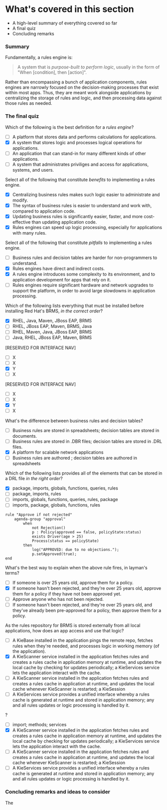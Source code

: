 <!--
{
"name": "part-six-putting-it-all-together",
"version" : "0.1",
"title" : "Part VI: Putting it all together",
"description" : "Wrapping up this path with a summary of the most important concepts, and how they interrelate.",
"homepage" : "https://github.com/outlearn-content/outlearn-modules",
"freshnessDate" : 2015-07-08,
"license" : "CC BY 4.0"
}
-->

<!-- @section -->

# What's covered in this section

* A high-level summary of everything covered so far
* A final quiz
* Concluding remarks


<!-- @section -->

### Summary

Fundamentally, a rules engine is:

> A system that is *purpose-built to perform logic*, usually in the form of "When [condition], then [action]".

Rather than encompassing a bunch of application components, rules engines are narrowly focused on the decision-making processes that exist within most apps. Thus, they are meant work alongside applications by centralizing the storage of rules and logic, and then processing data against those rules as needed.

<!-- @section -->

### The final quiz

<!-- @multipleChoice -->

Which of the following is the best definition for a _rules engine_?

- [ ] A platform that stores data and performs calculations for applications.
- [X] A system that stores logic and processes logical operations for applications.
- [ ] An application that can stand-in for many different kinds of other applications.
- [ ] A system that administrates priviliges and access for applications, systems, and users.

<!-- @end -->

<!-- @multipleChoice -->

Select all of the following that constitute _benefits_ to implementing a rules engine.

- [X] Centralizing business rules makes such logic easier to administrate and modify.
- [X] The syntax of business rules is easier to understand and work with, compared to application code.
- [X] Updating business rules is significantly easier, faster, and more cost-effective than updating application code.
- [X] Rules engines can speed up logic processing, especially for applications with many rules.

<!-- @end -->

<!-- @multipleChoice -->

Select all of the following that constitute _pitfalls_ to implementing a rules engine.

- [ ] Business rules and decision tables are harder for non-programmers to understand.
- [X] Rules engines have direct and indirect costs.
- [X] A rules engine introduces some complexity to its environment, and to application development for apps that rely on it.
- [ ] Rules engines require significant hardware and network upgrades to support the platform, in order to avoid large slowdowns in application processing.

<!-- @end -->

<!-- @multipleChoice -->

Which of the following lists everything that must be installed before installing Red Hat's BRMS, _in the correct order_?

- [X] RHEL, Java, Maven, JBoss EAP, BRMS
- [ ] RHEL, JBoss EAP, Maven, BRMS, Java
- [ ] RHEL, Maven, Java, JBoss EAP, BRMS
- [ ] Java, RHEL, JBoss EAP, Maven, BRMS

<!-- @end -->

<!-- @multipleChoice -->

[RESERVED FOR INTERFACE NAV]

- [ ] X
- [ ] X
- [X] Y
- [ ] X

<!-- @end -->

<!-- @multipleChoice -->

[RESERVED FOR INTERFACE NAV]

- [ ] X
- [ ] X
- [X] Y
- [ ] X

<!-- @end -->

<!-- @multipleChoice -->

What's the difference between business rules and decision tables?

- [ ] Business rules are stored in spreadsheets; decision tables are stored in documents.
- [ ] Business rules are stored in .DBR files; decision tables are stored in .DRL files.
- [X] A platform for scalable network applications
- [ ] Business rules are authored ; decision tables are authored in spreadsheets

<!-- @end -->

<!-- @multipleChoice -->

Which of the following lists provides all of the elements that can be stored in a DRL file _in the right order_?

- [X] package, imports, globals, functions, queries, rules
- [ ] package, imports, rules
- [ ] imports, globals, functions, queries, rules, package
- [ ] imports, package, globals, functions, rules

<!-- @end -->

<!-- @multipleChoice -->

```drl
rule "Approve if not rejected"
    agenda-group "approval"
        when
            not Rejection() 
            p : Policy(approved == false, policyState:status)
            exists Driver(age > 25)
            Process(status == policyState)
        then
            log("APPROVED: due to no objections."); 
            p.setApproved(true);
end
```

What's the best way to explain when the above rule fires, in layman's terms?

- [ ] If someone is over 25 years old, approve them for a policy.
- [X] If someone hasn't been rejected, and they're over 25 years old, approve them for a policy if they have not been approved yet.
- [ ] Approve anyone who has not been rejected.
- [ ] If someone hasn't been rejected, and they're over 25 years old, and they've already been pre-approved for a policy, then approve them for a policy.

<!-- @end -->

<!-- @multipleChoice -->

As the rules repository for BRMS is stored externally from all local applications, how does an app access and use that logic?

- [ ] A KieBase installed in the application pings the remote repo, fetches rules when they're needed, and processes logic in working memory (of the application).
- [X] A KieScanner service installed in the application fetches rules and creates a rules cache in application memory at runtime, and updates the local cache by checking for updates periodically; a KieServices service lets the application interact with the cache.
- [ ] A KieScanner service installed in the application fetches rules and creates a rules cache in application at runtime, and updates the local cache whenever KieScanner is restarted; a KieSession 
- [ ] A KieServices service provides a unified interface whereby a rules cache is generated at runtime and stored in application memory; any and all rules updates or logic processing is handled by it.

<!-- @end -->

<!-- @multipleChoice -->

?

- [ ] import; methods; services
- [X] A KieScanner service installed in the application fetches rules and creates a rules cache in application memory at runtime, and updates the local cache by checking for updates periodically; a KieServices service lets the application interact with the cache.
- [ ] A KieScanner service installed in the application fetches rules and creates a rules cache in application at runtime, and updates the local cache whenever KieScanner is restarted; a KieSession 
- [ ] A KieServices service provides a unified interface whereby a rules cache is generated at runtime and stored in application memory; any and all rules updates or logic processing is handled by it.

<!-- @end -->


<!-- @section -->

### Concluding remarks and ideas to consider

The

<!-- @end -->
